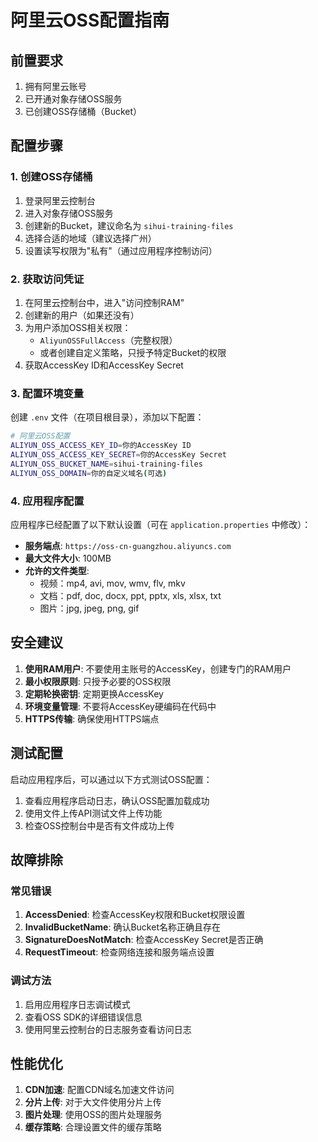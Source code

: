 # 阿里云OSS配置指南

## 前置要求

1. 拥有阿里云账号
2. 已开通对象存储OSS服务
3. 已创建OSS存储桶（Bucket）

## 配置步骤

### 1. 创建OSS存储桶

1. 登录阿里云控制台
2. 进入对象存储OSS服务
3. 创建新的Bucket，建议命名为 `sihui-training-files`
4. 选择合适的地域（建议选择广州）
5. 设置读写权限为"私有"（通过应用程序控制访问）

### 2. 获取访问凭证

1. 在阿里云控制台中，进入"访问控制RAM"
2. 创建新的用户（如果还没有）
3. 为用户添加OSS相关权限：
   - `AliyunOSSFullAccess`（完整权限）
   - 或者创建自定义策略，只授予特定Bucket的权限
4. 获取AccessKey ID和AccessKey Secret

### 3. 配置环境变量

创建 `.env` 文件（在项目根目录），添加以下配置：

```bash
# 阿里云OSS配置
ALIYUN_OSS_ACCESS_KEY_ID=你的AccessKey ID
ALIYUN_OSS_ACCESS_KEY_SECRET=你的AccessKey Secret
ALIYUN_OSS_BUCKET_NAME=sihui-training-files
ALIYUN_OSS_DOMAIN=你的自定义域名(可选)
```

### 4. 应用程序配置

应用程序已经配置了以下默认设置（可在 `application.properties` 中修改）：

- **服务端点**: `https://oss-cn-guangzhou.aliyuncs.com`
- **最大文件大小**: 100MB
- **允许的文件类型**: 
  - 视频：mp4, avi, mov, wmv, flv, mkv
  - 文档：pdf, doc, docx, ppt, pptx, xls, xlsx, txt
  - 图片：jpg, jpeg, png, gif

## 安全建议

1. **使用RAM用户**: 不要使用主账号的AccessKey，创建专门的RAM用户
2. **最小权限原则**: 只授予必要的OSS权限
3. **定期轮换密钥**: 定期更换AccessKey
4. **环境变量管理**: 不要将AccessKey硬编码在代码中
5. **HTTPS传输**: 确保使用HTTPS端点

## 测试配置

启动应用程序后，可以通过以下方式测试OSS配置：

1. 查看应用程序启动日志，确认OSS配置加载成功
2. 使用文件上传API测试文件上传功能
3. 检查OSS控制台中是否有文件成功上传

## 故障排除

### 常见错误

1. **AccessDenied**: 检查AccessKey权限和Bucket权限设置
2. **InvalidBucketName**: 确认Bucket名称正确且存在
3. **SignatureDoesNotMatch**: 检查AccessKey Secret是否正确
4. **RequestTimeout**: 检查网络连接和服务端点设置

### 调试方法

1. 启用应用程序日志调试模式
2. 查看OSS SDK的详细错误信息
3. 使用阿里云控制台的日志服务查看访问日志

## 性能优化

1. **CDN加速**: 配置CDN域名加速文件访问
2. **分片上传**: 对于大文件使用分片上传
3. **图片处理**: 使用OSS的图片处理服务
4. **缓存策略**: 合理设置文件的缓存策略 